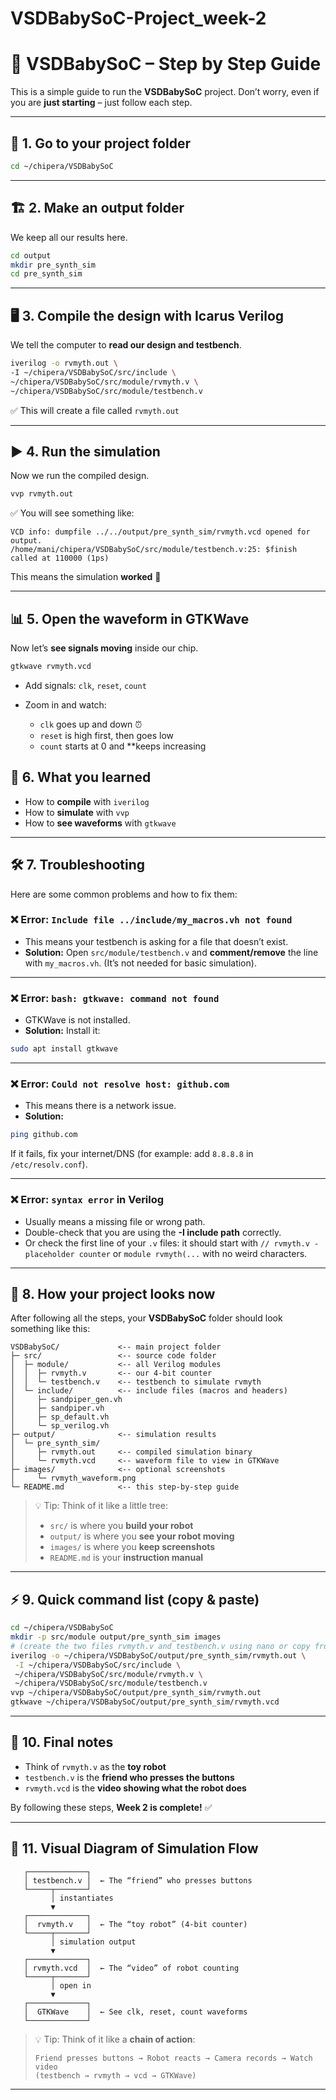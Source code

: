 # VSDBabySoC-Project_week-2
# 🚀 VSDBabySoC – Step by Step Guide

This is a simple guide to run the **VSDBabySoC** project.
Don’t worry, even if you are **just starting** – just follow each step.

---

## 📂 1. Go to your project folder

```bash
cd ~/chipera/VSDBabySoC
```

---

## 🏗️ 2. Make an output folder

We keep all our results here.

```bash
cd output
mkdir pre_synth_sim
cd pre_synth_sim
```

---

## 🖥️ 3. Compile the design with Icarus Verilog

We tell the computer to **read our design and testbench**.

```bash
iverilog -o rvmyth.out \
-I ~/chipera/VSDBabySoC/src/include \
~/chipera/VSDBabySoC/src/module/rvmyth.v \
~/chipera/VSDBabySoC/src/module/testbench.v
```

✅ This will create a file called `rvmyth.out`

---

## ▶️ 4. Run the simulation

Now we run the compiled design.

```bash
vvp rvmyth.out
```

✅ You will see something like:

```
VCD info: dumpfile ../../output/pre_synth_sim/rvmyth.vcd opened for output.
/home/mani/chipera/VSDBabySoC/src/module/testbench.v:25: $finish called at 110000 (1ps)
```

This means the simulation **worked** 🎉

---

## 📊 5. Open the waveform in GTKWave

Now let’s **see signals moving** inside our chip.

```bash
gtkwave rvmyth.vcd
```

* Add signals: `clk`, `reset`, `count`
* Zoom in and watch:

  * `clk` goes up and down ⏰
  * `reset` is high first, then goes low
  * `count` starts at 0 and **keeps increasing



## 🎯 6. What you learned

* How to **compile** with `iverilog`
* How to **simulate** with `vvp`
* How to **see waveforms** with `gtkwave`

---

## 🛠️ 7. Troubleshooting

Here are some common problems and how to fix them:

### ❌ Error: `Include file ../include/my_macros.vh not found`

* This means your testbench is asking for a file that doesn’t exist.
* **Solution:** Open `src/module/testbench.v` and **comment/remove** the line with `my_macros.vh`.
  (It’s not needed for basic simulation).

---

### ❌ Error: `bash: gtkwave: command not found`

* GTKWave is not installed.
* **Solution:** Install it:

```bash
sudo apt install gtkwave
```

---

### ❌ Error: `Could not resolve host: github.com`

* This means there is a network issue.
* **Solution:**

```bash
ping github.com
```

If it fails, fix your internet/DNS (for example: add `8.8.8.8` in `/etc/resolv.conf`).

---

### ❌ Error: `syntax error` in Verilog

* Usually means a missing file or wrong path.
* Double-check that you are using the **-I include path** correctly.
* Or check the first line of your `.v` files: it should start with `// rvmyth.v - placeholder counter` or `module rvmyth(...` with no weird characters.

---

## 📂 8. How your project looks now

After following all the steps, your **VSDBabySoC** folder should look something like this:

```
VSDBabySoC/             <-- main project folder
├─ src/                 <-- source code folder
│  ├─ module/           <-- all Verilog modules
│  │  ├─ rvmyth.v       <-- our 4-bit counter
│  │  └─ testbench.v    <-- testbench to simulate rvmyth
│  └─ include/          <-- include files (macros and headers)
│     ├─ sandpiper_gen.vh
│     ├─ sandpiper.vh
│     ├─ sp_default.vh
│     └─ sp_verilog.vh
├─ output/              <-- simulation results
│  └─ pre_synth_sim/
│     ├─ rvmyth.out     <-- compiled simulation binary
│     └─ rvmyth.vcd     <-- waveform file to view in GTKWave
├─ images/              <-- optional screenshots
│     └─ rvmyth_waveform.png
└─ README.md            <-- this step-by-step guide
```

> 💡 Tip: Think of it like a little tree:
>
> * `src/` is where you **build your robot**
> * `output/` is where you **see your robot moving**
> * `images/` is where you **keep screenshots**
> * `README.md` is your **instruction manual**

---

## ⚡ 9. Quick command list (copy & paste)

```bash
cd ~/chipera/VSDBabySoC
mkdir -p src/module output/pre_synth_sim images
# (create the two files rvmyth.v and testbench.v using nano or copy from above)
iverilog -o ~/chipera/VSDBabySoC/output/pre_synth_sim/rvmyth.out \
 -I ~/chipera/VSDBabySoC/src/include \
 ~/chipera/VSDBabySoC/src/module/rvmyth.v \
 ~/chipera/VSDBabySoC/src/module/testbench.v
vvp ~/chipera/VSDBabySoC/output/pre_synth_sim/rvmyth.out
gtkwave ~/chipera/VSDBabySoC/output/pre_synth_sim/rvmyth.vcd
```

---

## 🎨 10. Final notes

* Think of `rvmyth.v` as the **toy robot**
* `testbench.v` is the **friend who presses the buttons**
* `rvmyth.vcd` is the **video showing what the robot does**

By following these steps, **Week 2 is complete!** ✅

---

## 🌟 11. Visual Diagram of Simulation Flow

```text
   ┌─────────────┐
   │ testbench.v │  ← The “friend” who presses buttons
   └─────┬───────┘
         │ instantiates
         ▼
   ┌─────────────┐
   │  rvmyth.v   │  ← The “toy robot” (4-bit counter)
   └─────┬───────┘
         │ simulation output
         ▼
   ┌─────────────┐
   │ rvmyth.vcd  │  ← The “video” of robot counting
   └─────┬───────┘
         │ open in
         ▼
   ┌─────────────┐
   │  GTKWave    │  ← See clk, reset, count waveforms
   └─────────────┘
```

> 💡 Tip: Think of it like a **chain of action**:
>
> ```
> Friend presses buttons → Robot reacts → Camera records → Watch video
> (testbench → rvmyth → vcd → GTKWave)
> ```

---
